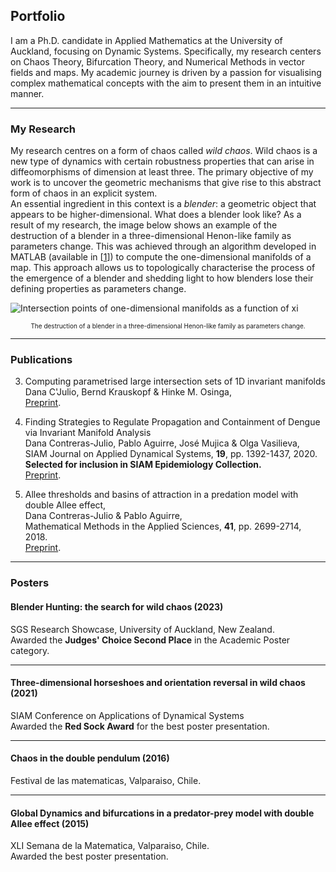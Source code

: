 ## Portfolio

I am a Ph.D. candidate in Applied Mathematics at the University of Auckland, focusing on Dynamic Systems. Specifically, my research centers on Chaos Theory, Bifurcation Theory, and Numerical Methods in vector fields and maps.  My academic journey is driven by a passion for visualising complex mathematical concepts with the aim to present them in an intuitive manner.

***
### My Research
My research centres on a form of chaos called  <i>wild chaos</i>. Wild chaos is a new type of dynamics with certain robustness properties that can arise in diffeomorphisms of dimension at least three. The primary objective of my work is to uncover the geometric mechanisms that give rise to this abstract form of chaos in an explicit system. <br>
An essential ingredient in this context is a <i>blender</i>: a geometric object that appears to be higher-dimensional.  What does a blender look like? As a result of my research, the image below shows an example of the destruction of a blender in a three-dimensional Henon-like family as parameters change. This was achieved through an algorithm developed in MATLAB (available in [[1](https://www.math.auckland.ac.nz/~hinke/preprints/cko_algorithm.html)]) to compute the one-dimensional manifolds of a map. This approach allows us to topologically characterise the process of the emergence of a blender and shedding light to how blenders lose their defining properties as parameters change.

![Intersection points of one-dimensional manifolds as a function of xi](/assets/img/movie.gif)
<p align="center">
<font size="-2">The destruction of a blender in a three-dimensional Henon-like family as parameters change.</font>
</p>

***
### Publications
3. Computing parametrised large intersection sets of 1D invariant manifolds<br>
   Dana C'Julio, Bernd Krauskopf & Hinke M. Osinga,<br>
   [Preprint](https://www.math.auckland.ac.nz/~hinke/preprints/cko_algorithm.html).

2. Finding Strategies to Regulate Propagation and Containment of Dengue via Invariant Manifold Analysis<br>
   Dana Contreras-Julio, Pablo Aguirre, José Mujica & Olga Vasilieva,<br>
   SIAM Journal on Applied Dynamical Systems, <b>19</b>, pp. 1392-1437, 2020.<br>
   <b>Selected for inclusion in SIAM Epidemiology Collection.</b><br>
   [Preprint](https://dcjulio.github.io/2020Wolbachia).

1. Allee thresholds and basins of attraction in a predation model with double Allee effect,<br>
  Dana Contreras-Julio  & Pablo Aguirre,<br>
  Mathematical Methods in the Applied Sciences, <b>41</b>, pp. 2699-2714, 2018.<br>
  [Preprint](https://dcjulio.github.io/2017DoubleAllee).<br>

***
### Posters
#### Blender Hunting: the search for wild chaos (2023)
SGS Research Showcase, University of Auckland, New Zealand.<br>
Awarded the <b>Judges' Choice Second Place</b> in the Academic Poster category.<br>
![<img src='/assets/img/SRS_poster.png'>](/assets/img/SRS_poster.png)<br>

***
#### Three-dimensional horseshoes and orientation reversal in wild chaos (2021)
SIAM Conference on Applications of Dynamical Systems<br>
Awarded the <b>Red Sock Award</b> for the best poster presentation.<br>
![<img src='/assets/img/DS.jpg'>](/assets/img/DS.jpg)<br>

***
#### Chaos in the double pendulum (2016)
Festival de las matematicas, Valparaiso, Chile.<br>
![<img src='/assets/img/pendulo_doble.png'>](/assets/img/pendulo_doble.png)<br>

***
#### Global Dynamics and bifurcations in a predator-prey model with double Allee effect (2015)
XLI Semana de la Matematica, Valparaiso, Chile.<br>
Awarded the best poster presentation.<br>
![<img src='/assets/img/doble_efecto_Allee.jpg'>](/assets/img/doble_efecto_Allee.jpg)<br>




